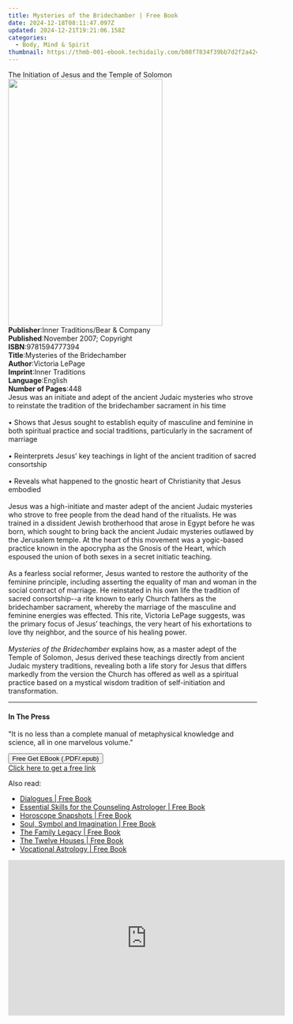```yaml
---
title: Mysteries of the Bridechamber | Free Book
date: 2024-12-18T08:11:47.097Z
updated: 2024-12-21T19:21:06.158Z
categories:
  - Body, Mind & Spirit
thumbnail: https://thmb-001-ebook.techidaily.com/b08f7834f39bb7d2f2a424854d6a611e1a3f2c8faaa1000545050696b7b0a592.jpg
---
```

<main id="book-container">
  <div class="flex flex-col">
    <div class="book-brief flex-1 py-6 px-4 sm:p-6 md:py-10 md:px-8">
      <!-- brief-->
      <div class="book-brief-main">
        The Initiation of Jesus and the Temple of Solomon
      </div>
    </div>
    <div
      class="book-meta-info flex-1 grid gap-4 col-start-1 col-end-3 row-start-1 sm:mb-6 sm:grid-cols-4 lg:gap-6 lg:col-start-2 lg:row-end-6 lg:row-span-6 lg:mb-0"
    >
      <div
        class="book-meta-info-left place-content-center mt-4 p-4 text-sm leading-6 col-start-2 col-span-2 dark:text-slate-400"
      >
        <img
          class="w-full h-500 object-cover rounded-lg sm:h-255 sm:col-span-2 lg:col-span-full"
          src="https://img-001-ebook.techidaily.com/b7c3a8569a63a11d526e57e75e2331e167574c87f9b2f650f9f05ab28a1a14fe.jpg"
          alt=""
          width="312"
          height="500"
        />
      </div>
      <div
        class="book-meta-info-right mt-2 col-start-1 row-start-2 col-span-3 self-center"
      >
        <!-- meta data  -->
        <div class="flex flex-col px-4 md:px-8">
          <div class="flex-1">
            <strong>Publisher</strong>:<span class="px-2"
              >Inner Traditions/Bear &amp; Company</span
            >
          </div>
          <div class="flex-1">
            <strong>Published</strong>:<span class="px-2"
              >November 2007; Copyright</span
            >
          </div>
          <div class="flex-1">
            <strong>ISBN</strong>:<span class="px-2">9781594777394</span>
          </div>
          <div class="flex-1">
            <strong>Title</strong>:<span class="px-2"
              >Mysteries of the Bridechamber</span
            >
          </div>
          <div class="flex-1">
            <strong>Author</strong>:<span class="px-2">Victoria LePage</span>
          </div>
          <div class="flex-1">
            <strong>Imprint</strong>:<span class="px-2">Inner Traditions</span>
          </div>
          <div class="flex-1">
            <strong>Language</strong>:<span class="px-2">English</span>
          </div>
          <div class="flex-1">
            <strong>Number of Pages</strong>:<span class="px-2">448</span>
          </div>
        </div>
      </div>
    </div>
    <div class="book-description flex-1 py-6 px-4 sm:p-6 md:py-10 md:px-8">
      <div class="book-description-main">
        <div accordion-content="" id="description">
          Jesus was an initiate and adept of the ancient Judaic mysteries who
          strove to reinstate the tradition of the bridechamber sacrament in his
          time <br /><br />• Shows that Jesus sought to establish equity of
          masculine and feminine in both spiritual practice and social
          traditions, particularly in the sacrament of marriage <br /><br />•
          Reinterprets Jesus’ key teachings in light of the ancient tradition of
          sacred consortship <br /><br />• Reveals what happened to the gnostic
          heart of Christianity that Jesus embodied <br /><br />Jesus was a
          high-initiate and master adept of the ancient Judaic mysteries who
          strove to free people from the dead hand of the ritualists. He was
          trained in a dissident Jewish brotherhood that arose in Egypt before
          he was born, which sought to bring back the ancient Judaic mysteries
          outlawed by the Jerusalem temple. At the heart of this movement was a
          yogic-based practice known in the apocrypha as the Gnosis of the
          Heart, which espoused the union of both sexes in a secret initiatic
          teaching.<br /><br />As a fearless social reformer, Jesus wanted to
          restore the authority of the feminine principle, including asserting
          the equality of man and woman in the social contract of marriage. He
          reinstated in his own life the tradition of sacred consortship--a rite
          known to early Church fathers as the bridechamber sacrament, whereby
          the marriage of the masculine and feminine energies was effected. This
          rite, Victoria LePage suggests, was the primary focus of Jesus’
          teachings, the very heart of his exhortations to love thy neighbor,
          and the source of his healing power. <br /><br /><i
            >Mysteries of the Bridechamber </i
          >explains how, as a master adept of the Temple of Solomon, Jesus
          derived these teachings directly from ancient Judaic mystery
          traditions, revealing both a life story for Jesus that differs
          markedly from the version the Church has offered as well as a
          spiritual practice based on a mystical wisdom tradition of
          self-initiation and transformation.
        </div>
        <div class="accordion-fader"></div>
      </div>
    </div>
    <div class="book-excerpts flex-1 py-6 px-4 sm:p-6 md:py-10 md:px-8">
      <!-- excerpts-->
      <div class="book-excerpts-main">
        <hr />
        <h4 class="placeholder placeholder-heading">
          <span>In The Press</span>
        </h4>
        <p>
          "It is no less than a complete manual of metaphysical knowledge and
          science, all in one marvelous volume."
        </p>
      </div>
    </div>
    <div
      class="book-about-author flex-1 py-6 px-4 sm:p-6 md:py-10 md:px-8"
    ></div>
    <div class="book-free-get flex-1 py-6 px-4 sm:p-6 md:py-10 md:px-8">
      <button
        id="btn-free-get"
        class="bg-blue-500 hover:bg-blue-700 text-white font-bold py-2 px-4 rounded"
      >
        Free Get EBook (.PDF/.epub)
      </button>
      <div id="countdown-display" class="px-2 text-lg mt-2"></div>
      <a
        id="free-link"
        class="hidden bg-blue-500 hover:bg-blue-700 text-white font-bold py-2 px-4 rounded"
        href="https://www.ebooks.com/en-us/book/95782033/mysteries-of-the-bridechamber/victoria-lepage/"
        target="_blank"
        >Click here to get a free link</a
      >
    </div>
    <script>
      let countdownTime = 0;
      let countdownInterval = null;
      document
        .getElementById('btn-free-get')
        .addEventListener('click', startCountdown);
      function startCountdown() {
        countdownTime = new Date().getTime() + 60000 * 3;
        countdownInterval = setInterval(updateCountdown, 1000);
        document.getElementById('btn-free-get').disabled = true;
        document
          .getElementById('btn-free-get')
          .classList.add('bg-gray-500', 'cursor-not-allowed');
      }
      function updateCountdown() {
        let currentTime = new Date().getTime();
        let timeLeft = countdownTime - currentTime;
        let secondsLeft = Math.floor(timeLeft / 1000);
        document.getElementById('countdown-display').innerHTML =
          `Remaining time: ${secondsLeft} seconds.`;
        if (secondsLeft <= 0) {
          clearInterval(countdownInterval);
          document.getElementById('btn-free-get').classList.add('hidden');
          document.getElementById('free-link').classList.remove('hidden');
          document.getElementById('countdown-display').innerHTML = '';
        }
      }
    </script>
  </div>
</main>

<ins class="adsbygoogle"
      style="display:block"
      data-ad-client="ca-pub-7571918770474297"
      data-ad-slot="8358498916"
      data-ad-format="auto"
      data-full-width-responsive="true"></ins>
    

<span class="atpl-alsoreadstyle">Also read:</span>
<div><ul>
<li><a href="https://novels-ebooks.techidaily.com/210926308-9781903353448-dialogues/"><u>Dialogues | Free Book</u></a></li>
<li><a href="https://novels-ebooks.techidaily.com/210926307-9781903353646-essential-skills-for-the-counseling-astrologer/"><u>Essential Skills for the Counseling Astrologer | Free Book</u></a></li>
<li><a href="https://novels-ebooks.techidaily.com/210926304-9781903353455-horoscope-snapshots/"><u>Horoscope Snapshots | Free Book</u></a></li>
<li><a href="https://novels-ebooks.techidaily.com/210926311-9781903353561-soul-symbol-and-imagination/"><u>Soul, Symbol and Imagination | Free Book</u></a></li>
<li><a href="https://novels-ebooks.techidaily.com/210926309-9781903353363-the-family-legacy/"><u>The Family Legacy | Free Book</u></a></li>
<li><a href="https://novels-ebooks.techidaily.com/210926306-9781903353264-the-twelve-houses/"><u>The Twelve Houses | Free Book</u></a></li>
<li><a href="https://novels-ebooks.techidaily.com/210926330-9781903353400-vocational-astrology/"><u>Vocational Astrology | Free Book</u></a></li>
</ul></div>

<!-- affiliate ads begin -->
<iframe width="560" height="315" src="https://www.youtube.com/embed/tPgf_wSdhS8?si=BHoH1ryaxmwk-8FV" title="YouTube video player" frameborder="0" allow="accelerometer; autoplay; clipboard-write; encrypted-media; gyroscope; picture-in-picture; web-share" referrerpolicy="strict-origin-when-cross-origin" allowfullscreen></iframe>
<!-- affiliate ads end -->

